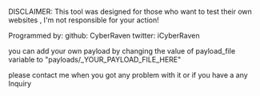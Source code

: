 DISCLAIMER:
This tool was designed for those who want to test their own websites , I'm not responsible for your action!

Programmed by:
github: CyberRaven
twitter: iCyberRaven

you can add your own payload by changing the value of payload_file variable to "payloads/_YOUR_PAYLOAD_FILE_HERE" 

please contact me when you got any problem with it or if you have a any Inquiry
